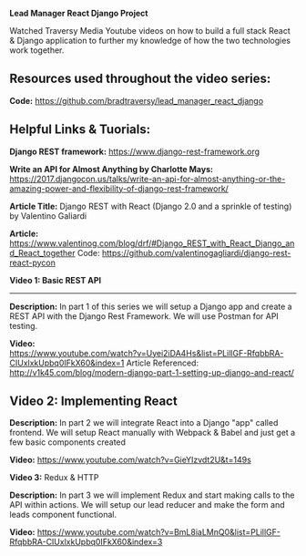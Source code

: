 **Lead Manager React Django Project**

Watched Traversy Media Youtube videos on how to build a full stack React & Django application to further my knowledge of how the two technologies work together.

## Resources used throughout the video series:

**Code:**
https://github.com/bradtraversy/lead_manager_react_django

## **Helpful Links & Tuorials:**

**Django REST framework:**
https://www.django-rest-framework.org

**Write an API for Almost Anything by Charlotte Mays:**
https://2017.djangocon.us/talks/write-an-api-for-almost-anything-or-the-amazing-power-and-flexibility-of-django-rest-framework/

**Article Title:**
Django REST with React (Django 2.0 and a sprinkle of testing) by Valentino Galiardi

**Article:**
https://www.valentinog.com/blog/drf/#Django_REST_with_React_Django_and_React_together
Code: https://github.com/valentinogagliardi/django-rest-react-pycon

**Video 1: Basic REST API**

---

**Description:**
In part 1 of this series we will setup a Django app and create a REST API with the Django Rest Framework. We will use Postman for API testing.

**Video:**  
https://www.youtube.com/watch?v=Uyei2iDA4Hs&list=PLillGF-RfqbbRA-CIUxlxkUpbq0IFkX60&index=1
Article Referenced:
http://v1k45.com/blog/modern-django-part-1-setting-up-django-and-react/

## **Video 2: Implementing React**

**Description:**
In part 2 we will integrate React into a Django "app" called frontend. We will setup React manually with Webpack & Babel and just get a few basic components created

**Video:** https://www.youtube.com/watch?v=GieYIzvdt2U&t=149s

**Video 3:** Redux & HTTP

**Description:**
In part 3 we will implement Redux and start making calls to the API within actions. We will setup our lead reducer and make the form and leads component functional.

**Video:**
https://www.youtube.com/watch?v=BmL8iaLMnQ0&list=PLillGF-RfqbbRA-CIUxlxkUpbq0IFkX60&index=3
